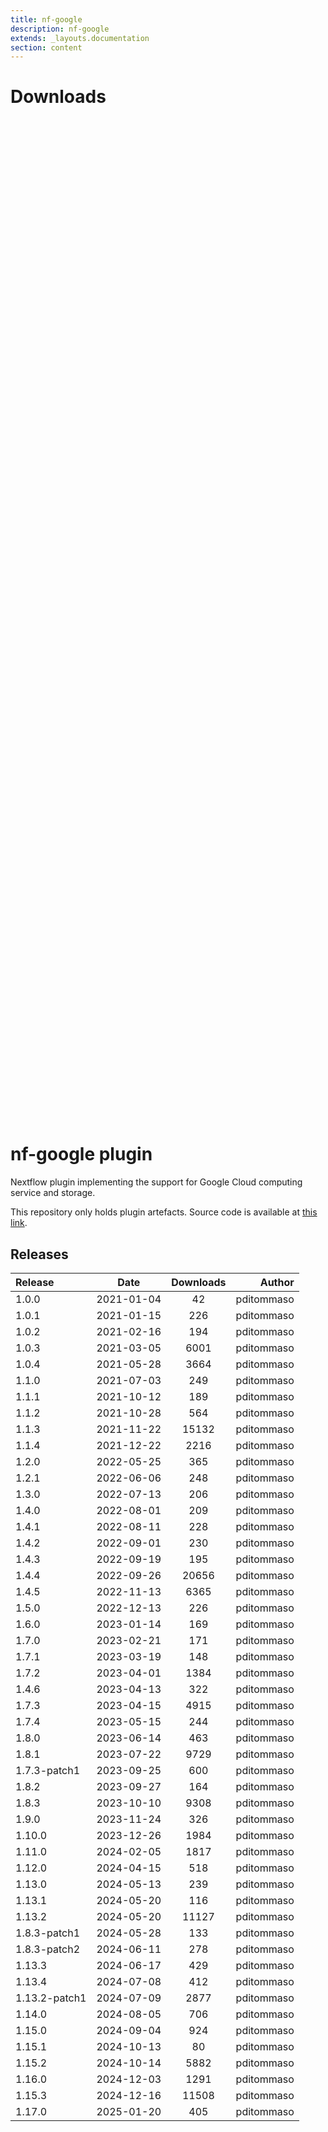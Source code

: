 ```yaml
---
title: nf-google
description: nf-google
extends: _layouts.documentation
section: content
---
```


# Downloads

<div style="position: relative; height:40vh; width:80vw">
    <canvas id="releases"></canvas>
</div>
<script type="module" src="nf-plugins-stats/docs/nf-google/nf-google.js"></script>

# nf-google plugin 

Nextflow plugin implementing the support for Google Cloud computing service and storage. 

This repository only holds plugin artefacts. Source code is available at [this link](https://github.com/nextflow-io/nextflow/tree/master/plugins/nf-google). 


## Releases

| Release                               |                       Date                       |                   Downloads                    |                           Author |
| :------------ |:------------------------------------------------:|:----------------------------------------------:|---------------------------------:|
 |  1.0.0                                               | 2021-01-04                                          | 42                                                 | pditommaso                                         |
 |  1.0.1                                               | 2021-01-15                                          | 226                                                | pditommaso                                         |
 |  1.0.2                                               | 2021-02-16                                          | 194                                                | pditommaso                                         |
 |  1.0.3                                               | 2021-03-05                                          | 6001                                               | pditommaso                                         |
 |  1.0.4                                               | 2021-05-28                                          | 3664                                               | pditommaso                                         |
 |  1.1.0                                               | 2021-07-03                                          | 249                                                | pditommaso                                         |
 |  1.1.1                                               | 2021-10-12                                          | 189                                                | pditommaso                                         |
 |  1.1.2                                               | 2021-10-28                                          | 564                                                | pditommaso                                         |
 |  1.1.3                                               | 2021-11-22                                          | 15132                                              | pditommaso                                         |
 |  1.1.4                                               | 2021-12-22                                          | 2216                                               | pditommaso                                         |
 |  1.2.0                                               | 2022-05-25                                          | 365                                                | pditommaso                                         |
 |  1.2.1                                               | 2022-06-06                                          | 248                                                | pditommaso                                         |
 |  1.3.0                                               | 2022-07-13                                          | 206                                                | pditommaso                                         |
 |  1.4.0                                               | 2022-08-01                                          | 209                                                | pditommaso                                         |
 |  1.4.1                                               | 2022-08-11                                          | 228                                                | pditommaso                                         |
 |  1.4.2                                               | 2022-09-01                                          | 230                                                | pditommaso                                         |
 |  1.4.3                                               | 2022-09-19                                          | 195                                                | pditommaso                                         |
 |  1.4.4                                               | 2022-09-26                                          | 20656                                              | pditommaso                                         |
 |  1.4.5                                               | 2022-11-13                                          | 6365                                               | pditommaso                                         |
 |  1.5.0                                               | 2022-12-13                                          | 226                                                | pditommaso                                         |
 |  1.6.0                                               | 2023-01-14                                          | 169                                                | pditommaso                                         |
 |  1.7.0                                               | 2023-02-21                                          | 171                                                | pditommaso                                         |
 |  1.7.1                                               | 2023-03-19                                          | 148                                                | pditommaso                                         |
 |  1.7.2                                               | 2023-04-01                                          | 1384                                               | pditommaso                                         |
 |  1.4.6                                               | 2023-04-13                                          | 322                                                | pditommaso                                         |
 |  1.7.3                                               | 2023-04-15                                          | 4915                                               | pditommaso                                         |
 |  1.7.4                                               | 2023-05-15                                          | 244                                                | pditommaso                                         |
 |  1.8.0                                               | 2023-06-14                                          | 463                                                | pditommaso                                         |
 |  1.8.1                                               | 2023-07-22                                          | 9729                                               | pditommaso                                         |
 |  1.7.3-patch1                                        | 2023-09-25                                          | 600                                                | pditommaso                                         |
 |  1.8.2                                               | 2023-09-27                                          | 164                                                | pditommaso                                         |
 |  1.8.3                                               | 2023-10-10                                          | 9308                                               | pditommaso                                         |
 |  1.9.0                                               | 2023-11-24                                          | 326                                                | pditommaso                                         |
 |  1.10.0                                              | 2023-12-26                                          | 1984                                               | pditommaso                                         |
 |  1.11.0                                              | 2024-02-05                                          | 1817                                               | pditommaso                                         |
 |  1.12.0                                              | 2024-04-15                                          | 518                                                | pditommaso                                         |
 |  1.13.0                                              | 2024-05-13                                          | 239                                                | pditommaso                                         |
 |  1.13.1                                              | 2024-05-20                                          | 116                                                | pditommaso                                         |
 |  1.13.2                                              | 2024-05-20                                          | 11127                                              | pditommaso                                         |
 |  1.8.3-patch1                                        | 2024-05-28                                          | 133                                                | pditommaso                                         |
 |  1.8.3-patch2                                        | 2024-06-11                                          | 278                                                | pditommaso                                         |
 |  1.13.3                                              | 2024-06-17                                          | 429                                                | pditommaso                                         |
 |  1.13.4                                              | 2024-07-08                                          | 412                                                | pditommaso                                         |
 |  1.13.2-patch1                                       | 2024-07-09                                          | 2877                                               | pditommaso                                         |
 |  1.14.0                                              | 2024-08-05                                          | 706                                                | pditommaso                                         |
 |  1.15.0                                              | 2024-09-04                                          | 924                                                | pditommaso                                         |
 |  1.15.1                                              | 2024-10-13                                          | 80                                                 | pditommaso                                         |
 |  1.15.2                                              | 2024-10-14                                          | 5882                                               | pditommaso                                         |
 |  1.16.0                                              | 2024-12-03                                          | 1291                                               | pditommaso                                         |
 |  1.15.3                                              | 2024-12-16                                          | 11508                                              | pditommaso                                         |
 |  1.17.0                                              | 2025-01-20                                          | 405                                                | pditommaso                                         |
